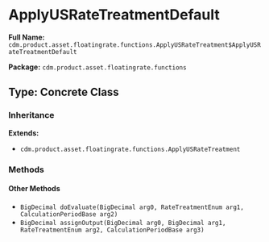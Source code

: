 # ApplyUSRateTreatmentDefault

**Full Name:** `cdm.product.asset.floatingrate.functions.ApplyUSRateTreatment$ApplyUSRateTreatmentDefault`

**Package:** `cdm.product.asset.floatingrate.functions`

## Type: Concrete Class

### Inheritance

**Extends:**
- `cdm.product.asset.floatingrate.functions.ApplyUSRateTreatment`

### Methods

#### Other Methods

- `BigDecimal doEvaluate(BigDecimal arg0, RateTreatmentEnum arg1, CalculationPeriodBase arg2)`
- `BigDecimal assignOutput(BigDecimal arg0, BigDecimal arg1, RateTreatmentEnum arg2, CalculationPeriodBase arg3)`

